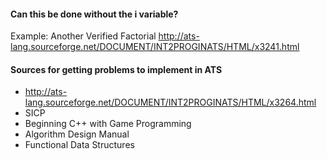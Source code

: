 #### Can this be done without the i variable?

Example: Another Verified Factorial
http://ats-lang.sourceforge.net/DOCUMENT/INT2PROGINATS/HTML/x3241.html


#### Sources for getting problems to implement in ATS

* http://ats-lang.sourceforge.net/DOCUMENT/INT2PROGINATS/HTML/x3264.html
* SICP
* Beginning C++ with Game Programming
* Algorithm Design Manual
* Functional Data Structures
